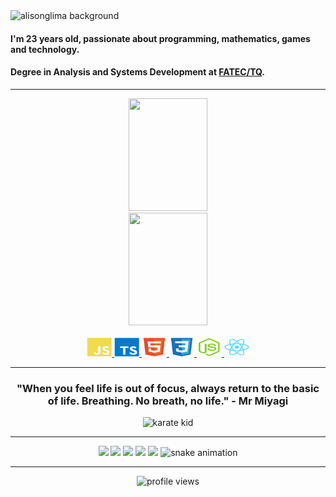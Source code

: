<div>
  <img
    alt="alisonglima background"
    src="https://gist.github.com/alisonglima/9f38cc45d4716b14aa7d762014ee906e/raw/779748d922a96ccebd678eae0dc08dded98cea0e/background.gif"
  />
</div>

#### I'm 23 years old, passionate about programming, mathematics, games and technology.

#### Degree in Analysis and Systems Development at [FATEC/TQ](http://www.fatectq.edu.br/analise-e-desenvolvimento-de-sistemas).

<hr />

<center>

  <div>
    <a href="https://github.com/alisonglima">
      <div>
        <img
          height="180em"
          width="50%"
          src="https://github-readme-stats.vercel.app/api?username=alisonglima&show_icons=true&theme=dark&include_all_commits=true&count_private=true"
        />
        <img
          height="180em"
          width="50%"
          src="https://github-readme-stats.vercel.app/api/top-langs/?username=alisonglima&layout=compact&langs_count=7&theme=dark"
        />
      </div>
      <div style="display: inline_block">
        <br />
        <img
          alt="alisonglima js"
          height="30"
          width="40"
          src="https://raw.githubusercontent.com/devicons/devicon/master/icons/javascript/javascript-plain.svg"
        />
        <img
          alt="alisonglima ts"
          height="30"
          width="40"
          src="https://raw.githubusercontent.com/devicons/devicon/master/icons/typescript/typescript-plain.svg"
        />
        <img
          alt="alisonglima html"
          height="30"
          width="40"
          src="https://raw.githubusercontent.com/devicons/devicon/master/icons/html5/html5-original.svg"
        />
        <img
          alt="alisonglima css"
          height="30"
          width="40"
          src="https://raw.githubusercontent.com/devicons/devicon/master/icons/css3/css3-original.svg"
        />
        <img
          alt="alisonglima node.js"
          height="30"
          width="40"
          src="https://raw.githubusercontent.com/devicons/devicon/master/icons/nodejs/nodejs-original.svg"
        />
        <img
          alt="alisonglima react"
          height="30"
          width="40"
          src="https://raw.githubusercontent.com/devicons/devicon/master/icons/react/react-original.svg"
        />
        <!-- <img align="center" alt="alisonglima dart" height="30" width="40" src="https://raw.githubusercontent.com/devicons/devicon/master/icons/dart/dart-original.svg"> -->
        <!-- <img align="center" alt="alisonglima flutter" height="30" width="40" src="https://raw.githubusercontent.com/devicons/devicon/master/icons/flutter/flutter-original.svg"> -->
        <!-- <img align="center" alt="alisonglima swift" height="30" width="40" src="https://raw.githubusercontent.com/devicons/devicon/master/icons/swift/swift-original.svg"> -->
        <!-- <img align="center" alt="alisonglima elixir" height="30" width="40" src="https://raw.githubusercontent.com/devicons/devicon/master/icons/elixir/elixir-original.svg"> -->
        <!-- <img align="center" alt="alisonglima rust" height="30" width="40" src="https://raw.githubusercontent.com/devicons/devicon/master/icons/rust/rust-plain.svg"> -->
        <!-- <img align="center" alt="alisonglima python" height="30" width="40" src="https://raw.githubusercontent.com/devicons/devicon/master/icons/python/python-original.svg"> -->
        <!-- <img align="center" alt="alisonglima go" height="30" width="40" src="https://raw.githubusercontent.com/devicons/devicon/master/icons/go/go-original.svg"> -->
      </div>
    </a>
  </div>

  <hr />

  ### "When you feel life is out of focus, always return to the basic of life. Breathing. No breath, no life." - Mr Miyagi

  <div>
    <img
      alt="karate kid"
      src="https://gist.github.com/alisonglima/9f38cc45d4716b14aa7d762014ee906e/raw/6e96dbbb9d2b6e237f198c2772e4c1be3f731c7a/karate-kid.gif"
    />
  </div>

  <hr />

  <div>
    <a href="https://instagram.com/alisonglima" target="_blank"
      ><img
        src="https://img.shields.io/badge/-Instagram-%23E4405F?style=for-the-badge&logo=instagram&logoColor=white"
        target="_blank"
    /></a>
    <a href="https://twitter.com/alisonglima" target="_blank"
      ><img
        src="https://img.shields.io/badge/Twitter-1DA1F2?style=for-the-badge&logo=twitter&logoColor=white"
        target="_blank"
    /></a>
    <a href="mailto:alisinhogustavo.lima@gmail.com"
      ><img
        src="https://img.shields.io/badge/-Gmail-%23333?style=for-the-badge&logo=gmail&logoColor=white"
        target="_blank"
    /></a>
    <a href="mailto:alisonlima2@hotmail.com"
      ><img
        src="https://img.shields.io/badge/Outlook-0078D4?style=for-the-badge&logo=microsoft-outlook&logoColor=white"
        target="_blank"
    /></a>
    <a href="https://www.linkedin.com/in/alisonglima" target="_blank"
      ><img
        src="https://img.shields.io/badge/-LinkedIn-%230077B5?style=for-the-badge&logo=linkedin&logoColor=white"
        target="_blank"
    /></a>
    <img
      alt="snake animation"
      src="https://raw.githubusercontent.com/gist/alisonglima/9f38cc45d4716b14aa7d762014ee906e/raw/6e96dbbb9d2b6e237f198c2772e4c1be3f731c7a/github-contribution-grid-snake.svg"
    />
  </div>

  <hr />

  <div>
    <p>
      <img src="https://komarev.com/ghpvc/?username=alisonglima&color=blue" alt="profile views" />
    </p>
  </div>
</center>
